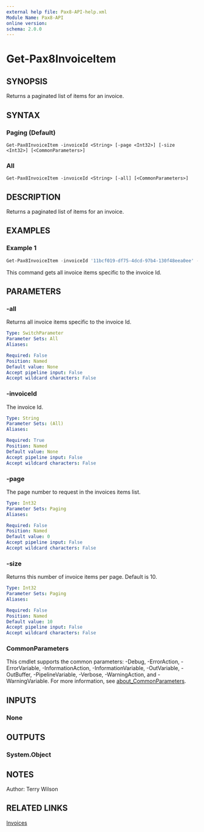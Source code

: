 ```yaml
---
external help file: Pax8-API-help.xml
Module Name: Pax8-API
online version:
schema: 2.0.0
---
```


# Get-Pax8InvoiceItem

## SYNOPSIS
Returns a paginated list of items for an invoice.

## SYNTAX

### Paging (Default)
```
Get-Pax8InvoiceItem -invoiceId <String> [-page <Int32>] [-size <Int32>] [<CommonParameters>]
```

### All
```
Get-Pax8InvoiceItem -invoiceId <String> [-all] [<CommonParameters>]
```

## DESCRIPTION
Returns a paginated list of items for an invoice.

## EXAMPLES

### Example 1
```powershell
Get-Pax8InvoiceItem -invoiceId '11bcf019-df75-4dcd-97b4-130f48eea0ee' -all
```

This command gets all invoice items specific to the invoice Id.

## PARAMETERS

### -all
Returns all invoice items specific to the invoice Id.

```yaml
Type: SwitchParameter
Parameter Sets: All
Aliases:

Required: False
Position: Named
Default value: None
Accept pipeline input: False
Accept wildcard characters: False
```

### -invoiceId
The invoice Id.

```yaml
Type: String
Parameter Sets: (All)
Aliases:

Required: True
Position: Named
Default value: None
Accept pipeline input: False
Accept wildcard characters: False
```

### -page
The page number to request in the invoices items list.

```yaml
Type: Int32
Parameter Sets: Paging
Aliases:

Required: False
Position: Named
Default value: 0
Accept pipeline input: False
Accept wildcard characters: False
```

### -size
Returns this number of invoice items per page. Default is 10.

```yaml
Type: Int32
Parameter Sets: Paging
Aliases:

Required: False
Position: Named
Default value: 10
Accept pipeline input: False
Accept wildcard characters: False
```

### CommonParameters
This cmdlet supports the common parameters: -Debug, -ErrorAction, -ErrorVariable, -InformationAction, -InformationVariable, -OutVariable, -OutBuffer, -PipelineVariable, -Verbose, -WarningAction, and -WarningVariable. For more information, see [about_CommonParameters](http://go.microsoft.com/fwlink/?LinkID=113216).

## INPUTS

### None

## OUTPUTS

### System.Object
## NOTES
Author: Terry Wilson

## RELATED LINKS

[Invoices](https://docs.pax8.com/api/v1#tag/Invoices)
